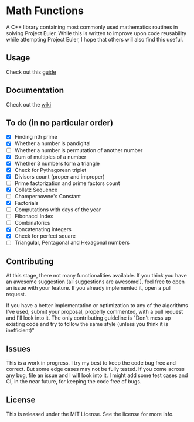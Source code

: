 # Math Functions
A C++ library containing most commonly used mathematics routines in solving Project Euler.
While this is written to improve upon code reusability while attempting Project Euler, I hope that others will also find this useful.

## Usage
Check out this [guide](https://github.com/AparaV/math-functions/wiki/1.-Installation-and-Usage)

## Documentation
Check out the [wiki](https://github.com/AparaV/math-functions/wiki)

## To do (in no particular order)
- [x] Finding nth prime
- [x] Whether a number is pandigital
- [ ] Whether a number is permutation of another number
- [x] Sum of multiples of a number
- [x] Whether 3 numbers form a triangle
- [x] Check for Pythagorean triplet
- [x] Divisors count (proper and improper)
- [ ] Prime factorization and prime factors count
- [x] Collatz Sequence
- [ ] Champernowne's Constant
- [x] Factorials
- [ ] Computations with days of the year
- [ ] Fibonacci Index
- [ ] Combinatorics
- [x] Concatenating integers
- [x] Check for perfect square
- [ ] Triangular, Pentagonal and Hexagonal numbers

## Contributing
At this stage, there not many functionalities available. If you think you have an awesome suggestion (all suggestions are awesome!), feel free to open an issue with your feature. If you already implemented it, open a pull request.

If you have a better implementation or optimization to any of the algorithms I've used, submit your proposal, properly commented, with a pull request and I'll look into it.
The only contributing guideline is "Don't mess up existing code and try to follow the same style (unless you think it is inefficient)"

## Issues
This is a work in progress. I try my best to keep the code bug free and correct. But some edge cases may not be fully tested. If you come across any bug, file an issue and I will look into it. I might add some test cases and CI, in the near future, for keeping the code free of bugs.

## License
This is released under the MIT License. See the license for more info.
